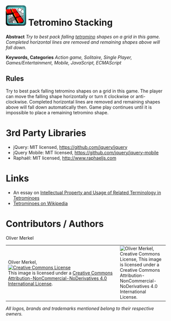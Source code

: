 <img alt="Tetromino Stacking icon" width="64" src="html5/src/img/icons/tetromino64.png" /> Tetromino Stacking
==================

__Abstract__ _Try to best pack falling [tetromino](https://en.wikipedia.org/wiki/Tetromino) shapes on a grid in this game.
Completed horizontal lines are removed and remaining shapes above will fall down._

__Keywords, Categories__ _Action game, Solitaire, Single Player, Games/Entertainment, Mobile, JavaScript, ECMAScript_

Rules
-----

Try to best pack falling tetromino shapes on a grid in this game.
The player can move the falling shape horizontally or turn it clockwise or anti-clockwise.
Completed horizontal lines are removed and remaining shapes above will fall down automatically then.
Game play continues until it is impossible to place a remaining tetromino shape.

# 3rd Party Libraries

* jQuery: MIT licensed, https://github.com/jquery/jquery
* jQuery Mobile: MIT licensed, https://github.com/jquery/jquery-mobile
* Raphaël: MIT licensed, http://www.raphaeljs.com

# Links

* An essay on [Intellectual Property and Usage of Related Terminology in Tetrominoes](https://desiree47.wordpress.com)
* [Tetrominoes on Wikipedia](https://en.wikipedia.org/wiki/Tetromino)

# Contributors / Authors

Oliver Merkel
<table>
  <tr>
    <td><p>Oliver Merkel,<br /><a rel="license" href="http://creativecommons.org/licenses/by-nc-nd/4.0/"><img alt="Creative Commons License" style="border-width:0" src="http://i.creativecommons.org/l/by-nc-nd/4.0/88x31.png" /></a><br />This image is licensed under a <a rel="license" href="http://creativecommons.org/licenses/by-nc-nd/4.0/">Creative Commons Attribution-NonCommercial-NoDerivatives 4.0 International License</a>.
    </p>
    </td>
    <td width="30%"><img width="100%" ondragstart="return false;" alt="Oliver Merkel, Creative Commons License, This image is licensed under a Creative Commons Attribution-NonCommercial-NoDerivatives 4.0 International License." src="html5/src/img/oliver-1708.jpg" /></td>
  </tr>
</table>

_All logos, brands and trademarks mentioned belong to their respective owners._
